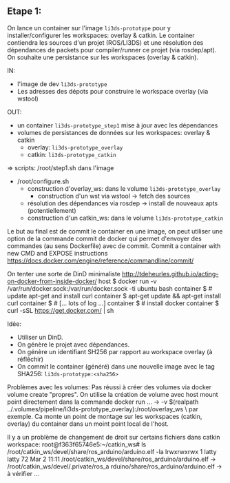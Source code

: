 Etape 1:
-------
On lance un container sur l'image `li3ds-prototype` pour y installer/configurer les workspaces: overlay & catkin. Le container contiendra les sources d'un projet (ROS/LI3DS) et une résolution des dépendances de packets pour compiler/runner ce projet (via rosdep/apt).
On souhaite une persistance sur les workspaces (overlay & catkin).

IN:
- l'image de dev `li3ds-prototype`
- Les adresses des dépots pour construire le workspace overlay (via wstool)

OUT:
- un container `li3ds-prototype_step1` mise à jour avec les dépendances
- volumes de persistances de données sur les workspaces: overlay & catkin
  - overlay: `li3ds-prototype_overlay`
  - catkin: `li3ds-prototype_catkin`

=> scripts: /root/step1.sh dans l'image
  - /root/configure.sh
    - construction d'overlay_ws: dans le volume `li3ds-prototype_overlay`
      - construction d'un wst via wstool -> fetch des sources
    - résolution des dépendances via rosdep -> install de nouveaux apts (potentiellement)
    - construction d'un catkin_ws: dans le volume `li3ds-prototype_catkin`

Le but au final est de commit le container en une image, 
on peut utiliser une option de la commande commit de docker qui permet d'envoyer des commandes (au sens Dockerfile) avec de commit.
Commit a container with new CMD and EXPOSE instructions
https://docs.docker.com/engine/reference/commandline/commit/

On tenter une sorte de DinD minimaliste
http://tdeheurles.github.io/acting-on-docker-from-inside-docker/
host $ docker run -v /var/run/docker.sock:/var/run/docker.sock -ti ubuntu bash
container $ # update apt-get and install curl
container $ apt-get update && apt-get install curl
container $ # [... lots of log ...]
container $ # install docker
container $ curl -sSL https://get.docker.com/ | sh

Idée:
- Utiliser un DinD.
- On génère le projet avec dépendances.
- On génère un identifiant SH256 par rapport au workspace overlay (à réflêchir)
- On commit le container (généré) dans une nouvelle image avec le tag SHA256: `li3ds-prototype:<sha256>`


Problèmes avec les volumes:
Pas réussi à créer des volumes via docker volume create "propres".
On utilise la création de volume avec host mount point directement dans la commande docker run ... -> -v $(realpath ../.volumes/pipeline/li3ds-prototype_overlay):/root/overlay_ws \ par exemple.
Ca monte un point de montage sur les workspaces (catkin, overlay) du container dans un moint point local de l'host.

Il y a un problème de changement de droit sur certains fichiers dans catkin workspace:
root@f363f65746e5:~/catkin_ws# ls /root/catkin_ws/devel/share/ros_arduino/arduino.elf -la
lrwxrwxrwx 1 latty latty 72 Mar  2 11:11 /root/catkin_ws/devel/share/ros_arduino/arduino.elf -> /root/catkin_ws/devel/.private/ros_a
rduino/share/ros_arduino/arduino.elf
-> à vérifier ...